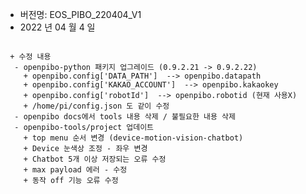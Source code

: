  * 버전명: EOS_PIBO_220404_V1
 * 2022 년 04 월 4 일
<pre>
<code>
 + 수정 내용
  - openpibo-python 패키지 업그레이드 (0.9.2.21 -> 0.9.2.22)
    + openpibo.config['DATA_PATH']  --> openpibo.datapath
    + openpibo.config['KAKAO_ACCOUNT']  --> openpibo.kakaokey
    + openpibo.config['robotId']  --> openpibo.robotid (현재 사용X)
    + /home/pi/config.json 도 같이 수정
  - openpibo docs에서 tools 내용 삭제 / 불필요한 내용 삭제
  - openpibo-tools/project 업데이트
    + top menu 순서 변경 (device-motion-vision-chatbot)
    + Device 눈색상 조정 - 좌우 변경
    + Chatbot 5개 이상 저장되는 오류 수정
    + max payload 에러 - 수정
    + 동작 off 기능 오류 수정
</code>
</pre>
